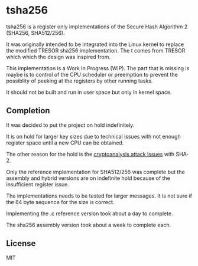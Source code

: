 # tsha256

tsha256 is a register only implementations of the Secure Hash Algorithm 2
(SHA256, SHA512/256).

It was originally intended to be integrated into the Linux kernel to replace
the modified TRESOR sha256 implementation.  The t comes from TRESOR which
which the design was inspired from.

This implementation is a Work In Progress (WIP).  The part that is missing is
maybe is to control of the CPU scheduler or preemption to prevent the possiblity
of peeking at the registers by other running tasks.

It should not be built and run in user space but only in kernel space.

## Completion

It was decided to put the project on hold indefinitely.

It is on hold for larger key sizes due to technical issues with not enough
register space until a new CPU can be obtained.

The other reason for the hold is the
[cryptoanalysis attack issues](https://en.wikipedia.org/wiki/SHA-2#Comparison_of_SHA_functions)
with SHA-2.

Only the reference implementation for SHA512/256 was complete but the assembly
and hybrid versions are on indefinite hold because of the insufficient register
issue.

The implementations needs to be tested for larger messages.  It is not sure
if the 64 byte sequence for the size is correct.

Implementing the .c reference version took about a day to complete.

The sha256 assembly version took about a week to complete each.

## License

MIT
